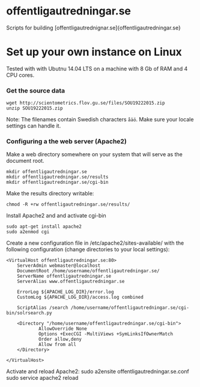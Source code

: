 # offentligautredningar.se
Scripts for building [offentligautrednignar.se]{offentligautredningar.se}



# Set up your own instance on Linux
Tested with with Ubutnu 14.04 LTS on a machine with 8 Gb of RAM and 4 CPU cores.

### Get the source data
    wget http://scientometrics.flov.gu.se/files/SOU19222015.zip
    unzip SOU19222015.zip

Note: The filenames contain Swedish characters `åäö`. Make sure your locale settings can handle it.

### Configuring a the web server (Apache2)

Make a web directory somewhere on your system that will serve as the document root.

    mkdir offentligautredningar.se
    mkdir offentligautredningar.se/results
    mkdir offentligautredningar.se/cgi-bin

Make the results directory writable:

    chmod -R +rw offentligautredningar.se/results/

Install Apache2 and and activate cgi-bin

    sudo apt-get install apache2
    sudo a2enmod cgi

Create a new configuration file in /etc/apache2/sites-available/ with the following configuration (change directories to your local settings):


    <VirtualHost offentligautredningar.se:80>
        ServerAdmin webmaster@localhost
        DocumentRoot /home/username/offentligautredningar.se/
        ServerName offentligautredningar.se
        ServerAlias www.offentligautredningar.se

        ErrorLog ${APACHE_LOG_DIR}/error.log
        CustomLog ${APACHE_LOG_DIR}/access.log combined

        ScriptAlias /search /home/username/offentligautredningar.se/cgi-bin/solrsearch.py

        <Directory "/home/username/offentligautredningar.se/cgi-bin">
                AllowOverride None
                Options +ExecCGI -MultiViews +SymLinksIfOwnerMatch
                Order allow,deny
                Allow from all
        </Directory>

    </VirtualHost>

Activate and reload Apache2:
    sudo a2ensite offentligautredningar.se.conf
    sudo service apache2 reload
